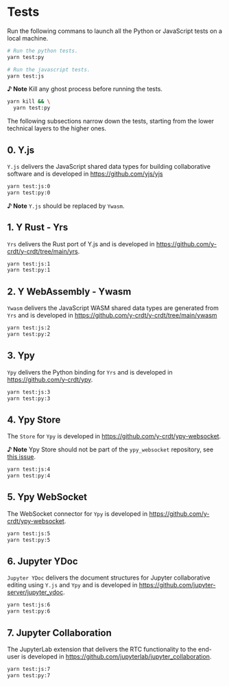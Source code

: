 # Tests

Run the following commans to launch all the Python or JavaScript tests on a local machine.

```bash
# Run the python tests.
yarn test:py
```

```bash
# Run the javascript tests.
yarn test:js
```

**♪ Note** Kill any ghost process before running the tests.

```bash
yarn kill && \
  yarn test:py
```

The following subsections narrow down the tests, starting from the lower technical layers to the higher ones.

## 0. Y.js

`Y.js` delivers the JavaScript shared data types for building collaborative software and is developed in https://github.com/yjs/yjs

```bash
yarn test:js:0
yarn test:py:0
```

**♪ Note** `Y.js` should be replaced by `Ywasm`.

## 1. Y Rust - Yrs

`Yrs` delivers the Rust port of Y.js and is developed in https://github.com/y-crdt/y-crdt/tree/main/yrs.

```bash
yarn test:js:1
yarn test:py:1
```

## 2. Y WebAssembly - Ywasm

`Ywasm` delivers the JavaScript WASM shared data types are generated from `Yrs` and is developed in https://github.com/y-crdt/y-crdt/tree/main/ywasm

```bash
yarn test:js:2
yarn test:py:2
```

## 3. Ypy

`Ypy` delivers the Python binding for `Yrs` and is developed in https://github.com/y-crdt/ypy.

```bash
yarn test:js:3
yarn test:py:3
```

## 4. Ypy Store

The `Store` for `Ypy` is developed in https://github.com/y-crdt/ypy-websocket.

**♪ Note** Ypy Store should not be part of the `ypy_websocket` repository, see [this issue](https://github.com/y-crdt/ypy-websocket/issues/19).

```bash
yarn test:js:4
yarn test:py:4
```

## 5. Ypy WebSocket

The WebSocket connector for `Ypy` is developed in https://github.com/y-crdt/ypy-websocket.

```bash
yarn test:js:5
yarn test:py:5
```

## 6. Jupyter YDoc

`Jupyter YDoc` delivers the document structures for Jupyter collaborative editing using `Y.js` and `Ypy` and is developed in https://github.com/jupyter-server/jupyter_ydoc.

```bash
yarn test:js:6
yarn test:py:6
```

## 7. Jupyter Collaboration

The JupyterLab extension that delivers the RTC functionality to the end-user is developed in https://github.com/jupyterlab/jupyter_collaboration.

```bash
yarn test:js:7
yarn test:py:7
```

